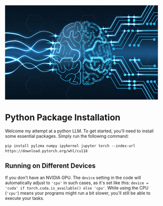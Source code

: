 ![image](./960x0.webp)
# Python Package Installation

Welcome my attempt at a python LLM. To get started, you'll need to install some essential packages. Simply run the following command: 

`pip install pylzma numpy ipykernel jupyter torch --index-url https://download.pytorch.org/whl/cu118`


## Running on Different Devices

If you don't have an NVIDIA GPU. The `device` setting in the code will automatically adjust to `'cpu'` in such cases, as it's set like this: `device = 'cuda' if torch.cuda.is_available() else 'cpu'`. While using the CPU (`'cpu'`) means your programs might run a bit slower, you'll still be able to execute your tasks.
